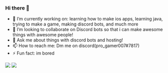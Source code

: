 ### Hi there 👋



- 🔭 I’m currently working on: learning how to make ios apps, learning java, trying to make a game, making discord bots, and much more 
- 👯 I’m looking to collaborate on Discord bots so that i can make awesome things with awesome people!
- 💬 Ask me about things with discord bots and hosting!
- 📫 How to reach me: Dm me on discord(pro_gamer007#7817)
- ⚡ Fun fact: im bored

<img align="center" src="https://github-readme-stats.vercel.app/api?username=pro-gamer007&show_icons=true&include_all_commits=true&show_icons=true&title_color=303030&icon_color=303030&text_color=303030&bg_color=ffffff&hide_border=true" />
  <img align="center" src="https://github-readme-stats.vercel.app/api/top-langs/?username=pro-gamer007&show_icons=true&show_icons=true&title_color=000&icon_color=303030&text_color=303030&bg_color=ffffff&hide_border=true" />
